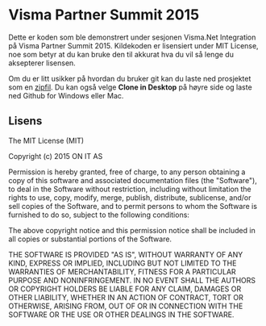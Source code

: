 # Visma Partner Summit 2015

Dette er koden som ble demonstrert under sesjonen Visma.Net Integration på Visma Partner Summit 2015. Kildekoden er lisensiert under MIT License, noe som betyr at du kan bruke den til akkurat hva du vil så lenge du aksepterer lisensen.

Om du er litt usikker på hvordan du bruker git kan du laste ned prosjektet som en [zipfil](https://github.com/ON-IT/VismaSummit2015/archive/master.zip). Du kan også velge **Clone in Desktop** på høyre side og laste ned Github for Windows eller Mac.

## Lisens

The MIT License (MIT)

Copyright (c) 2015 ON IT AS

Permission is hereby granted, free of charge, to any person obtaining a copy
of this software and associated documentation files (the "Software"), to deal
in the Software without restriction, including without limitation the rights
to use, copy, modify, merge, publish, distribute, sublicense, and/or sell
copies of the Software, and to permit persons to whom the Software is
furnished to do so, subject to the following conditions:

The above copyright notice and this permission notice shall be included in
all copies or substantial portions of the Software.

THE SOFTWARE IS PROVIDED "AS IS", WITHOUT WARRANTY OF ANY KIND, EXPRESS OR
IMPLIED, INCLUDING BUT NOT LIMITED TO THE WARRANTIES OF MERCHANTABILITY,
FITNESS FOR A PARTICULAR PURPOSE AND NONINFRINGEMENT. IN NO EVENT SHALL THE
AUTHORS OR COPYRIGHT HOLDERS BE LIABLE FOR ANY CLAIM, DAMAGES OR OTHER
LIABILITY, WHETHER IN AN ACTION OF CONTRACT, TORT OR OTHERWISE, ARISING FROM,
OUT OF OR IN CONNECTION WITH THE SOFTWARE OR THE USE OR OTHER DEALINGS IN
THE SOFTWARE.
